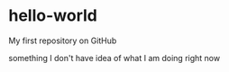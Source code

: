 # hello-world
My first repository on GitHub

something
I don't have idea of what I am doing right now

